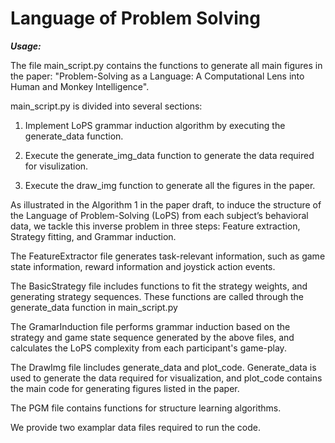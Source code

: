 # Language of Problem Solving

***Usage:***

The file main_script.py contains the functions to generate all main figures in the paper: "Problem-Solving as a Language: A Computational Lens into Human and Monkey Intelligence". 

main_script.py is divided into several sections:

1) Implement LoPS grammar induction algorithm by executing the generate_data function.

2) Execute the generate_img_data function to generate the data required for visulization.

3) Execute the draw_img function to generate all the figures in the paper.

As illustrated in the Algorithm 1 in the paper draft, to induce the structure of the Language of Problem-Solving (LoPS) from each subject’s behavioral data, we tackle this inverse problem in three steps: Feature extraction, Strategy fitting, and Grammar induction.

The FeatureExtractor file generates task-relevant information, such as game state information, reward information and joystick action events.

The BasicStrategy file includes functions to fit the strategy weights, and generating strategy sequences. These functions are called through the generate_data function in main_script.py

The GramarInduction file performs grammar induction based on the strategy and game state sequence generated by the above files, and calculates the LoPS complexity from each participant's game-play.

The DrawImg file lincludes generate_data  and plot_code. Generate_data is used to generate the data required for visualization, and plot_code contains the main code for generating figures listed in the paper.

The PGM file contains functions for structure learning algorithms.

We provide two examplar data files required to run the code.